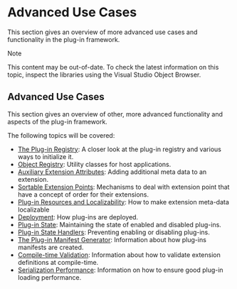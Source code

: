 Advanced Use Cases
====
This section gives an overview of more advanced use cases and functionality in the plug-in framework.

> [!NOTE]
> This content may be out-of-date. To check the latest information on this topic, inspect the libraries using the Visual Studio Object Browser.


Advanced Use Cases
----
This section gives an overview of other, more advanced functionality and aspects of the plug-in framework.

The following topics will be covered:

* [The Plug-in Registry](core/the_plugin_registry.md): A closer look at the plug-in registry and various ways to initialize it.
* [Object Registry](core/object_registry.md): Utility classes for host applications.
* [Auxiliary Extension Attributes](core/auxiliary_extension_attributes_.md): Adding additional meta data to an extension.
* [Sortable Extension Points](core/sortable_extension_points.md): Mechanisms to deal with extension point that have a concept of order for their extensions.
* [Plug-in Resources and Localizability](core/plugin_resources_and_localizability.md): How to make extension meta-data localizable
* [Deployment](core/deployment.md): How plug-ins are deployed.
* [Plug-in State](core/plugin_state.md): Maintaining the state of enabled and disabled plug-ins.
* [Plug-in State Handlers](core/plugin_state_handlers.md): Preventing enabling or disabling plug-ins.
* [The Plug-in Manifest Generator](core/the_plugin_manifest_generator.md): Information about how plug-ins manifests are created.
* [Compile-time Validation](core/compile_time_validation.md): Information about how to validate extension definitions at compile-time.
* [Serialization Performance](core/serialization_performance.md): Information on how to ensure good plug-in loading performance.
